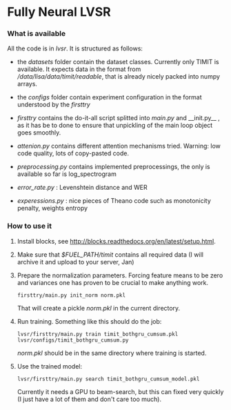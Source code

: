 # Fully Neural LVSR

### What is available

All the code is in _lvsr_. It is structured as follows:

* the _datasets_ folder contain the dataset classes. Currently only TIMIT is available.
  It expects data in the format from _/data/lisa/data/timit/readable_, that is already
  nicely packed into numpy arrays.

* the _configs_ folder contain experiment configuration in the format understood by 
  the _firsttry_

* _firsttry_ contains the do-it-all script splitted into _main.py_ and \_\_init.py\_\_ , as
  it has be to done to ensure that unpickling of the main loop object goes smoothly.

* _attenion.py_ contains different attention mechanisms tried. Warning: low code quality, 
  lots of copy-pasted code. 

* _preprocessing.py_ contains implemented preprocessings, the only is available so far is
  log\_spectrogram

* _error\_rate.py_ : Levenshtein distance and WER

* _experessions.py_ : nice pieces of Theano code such as monotonicity penalty, weights entropy

### How to use it

1. Install blocks, see http://blocks.readthedocs.org/en/latest/setup.html.

2. Make sure that _$FUEL_PATH/timit_ contains all required data (I will archive it and upload 
   to your server, Jan)

3. Prepare the normalization parameters. Forcing feature means to be zero and variances 
   one has proven to be crucial to make anything work.
 
   ``firsttry/main.py init_norm norm.pkl``
 
   That will create a pickle _norm.pkl_ in the current directory.

4. Run training. Something like this should do the job:

   ``lvsr/firsttry/main.py train timit_bothgru_cumsum.pkl lvsr/configs/timit_bothgru_cumsum.py`` 

    _norm.pkl_ should be in the same directory where training is started.

5. Use the trained model:

   ``lvsr/firsttry/main.py search timit_bothgru_cumsum_model.pkl``

   Currently it needs a GPU to beam-search, but this can fixed very quickly 
   (I just have a lot of them and don't care too much).
  

